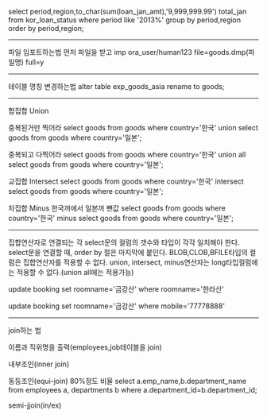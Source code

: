 select period,region,to_char(sum(loan_jan_amt),'9,999,999.99') total_jan
    from kor_loan_status
    where period like '2013%'
    group by period,region
    order by period,region;


-------------------------------------------------------
파일 임포트하는법 
먼저 파일을 받고
imp ora_user/human123 file=goods.dmp(파일명) full=y


--------------------------------
테이블 명칭 변경하는법
alter table exp_goods_asia rename to goods;


-----------------------------------------------
합집합 Union

중복된거만 찍어라
select goods from goods where country='한국'
union 
select goods from goods where country='일본';

중복되고 다찍어라
select goods from goods where country='한국'
union all
select goods from goods where country='일본';

교집합 Intersect 
select goods from goods where country='한국'
intersect
select goods from goods where country='일본';

차집합 Minus
한국꺼에서 일본꺼 뺸값
select goods from goods where country='한국'
minus
select goods from goods where country='일본';

------------------------
집합연산자로 연결되는 각 select문의 컬럼의 갯수와 타입이 각각 일치해야 한다.
select문을 연결할 때, order by 절은 마지막에 붙인다.
BLOB,CLOB,BFILE타입의 컬럼은 집합연산자를 적용할 수 없다.
union, intersect, minus연산자는 long타입컬럼에는 적용할 수 없다.(union all에는 적용가능)


update booking set roomname='금강산' where roomname='한라산'


update booking set roomname='금강산' where mobile='77778888'



-----------------------------------
join하는 법

이름과 직위명을 출력(employees,job테이블을 join)

내부조인(inner join)

동등조인(equi-join) 80%정도 비율
select a.emp_name,b.department_name
from employees a, departments b
where a.department_id=b.department_id;

semi-jjoin(in/ex)